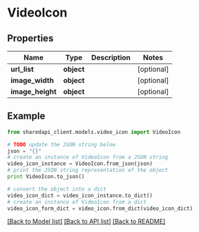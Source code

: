 # VideoIcon


## Properties
Name | Type | Description | Notes
------------ | ------------- | ------------- | -------------
**url_list** | **object** |  | [optional] 
**image_width** | **object** |  | [optional] 
**image_height** | **object** |  | [optional] 

## Example

```python
from sharedapi_client.models.video_icon import VideoIcon

# TODO update the JSON string below
json = "{}"
# create an instance of VideoIcon from a JSON string
video_icon_instance = VideoIcon.from_json(json)
# print the JSON string representation of the object
print VideoIcon.to_json()

# convert the object into a dict
video_icon_dict = video_icon_instance.to_dict()
# create an instance of VideoIcon from a dict
video_icon_form_dict = video_icon.from_dict(video_icon_dict)
```
[[Back to Model list]](../README.md#documentation-for-models) [[Back to API list]](../README.md#documentation-for-api-endpoints) [[Back to README]](../README.md)


